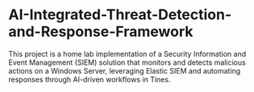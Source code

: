 # AI-Integrated-Threat-Detection-and-Response-Framework
This project is a home lab implementation of a Security Information and Event Management (SIEM) solution that monitors and detects malicious actions on a Windows Server, leveraging Elastic SIEM and automating responses through AI-driven workflows in Tines.


